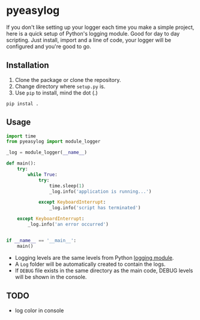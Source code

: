 # pyeasylog


If you don't like setting up your logger each time you make a simple project, here is a quick setup of Python's logging module. Good for day to day scripting. Just install, import and a line of code, your logger will be configured and you're good to go.


## Installation

1. Clone the package or clone the repository.
2. Change directory where `setup.py` is.
3. Use `pip` to install, mind the dot (.)
```
pip instal .
```

## Usage

```python
import time
from pyeasylog import module_logger

_log = module_logger(__name__)

def main():
    try:
        while True:
            try:
                time.sleep(1)
                _log.info('application is running...')

            except KeyboardInterrupt:
                _log.info('script has terminated')

    except KeyboardInterrupt:
        _log.info('an error occurred')


if __name__ == '__main__':
    main()

```

* Logging levels are the same levels from Python [logging module](https://docs.python.org/2/library/logging.html#logging-levels).
* A `Log` folder will be automatically created to contain the logs.
* If `DEBUG` file exists in the same directory as the main code, DEBUG levels will be shown in the console.


## TODO

* log color in console

